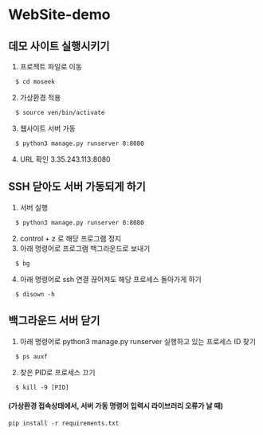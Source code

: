 # WebSite-demo

## 데모 사이트 실행시키기
1. 프로젝트 파일로 이동
```
  $ cd moseek
```
2. 가상환경 적용
```
  $ source ven/bin/activate
```
3. 웹사이트 서버 가동
```
  $ python3 manage.py runserver 0:8080
```
4. URL 확인
  3.35.243.113:8080 

## SSH 닫아도 서버 가동되게 하기
1. 서버 실행 
```
  $ python3 manage.py runserver 0:8080
```
2. control + z 로 해당 프로그램 정지
3. 아래 명령어로 프로그램 백그라운드로 보내기
```
  $ bg
```
4. 아래 명령어로 ssh 연결 끊어져도 해당 프로세스 돌아가게 하기
```
  $ disown -h
```

## 백그라운드 서버 닫기
1. 아래 명령어로 python3 manage.py runserver 실행하고 있는 프로세스 ID 찾기
```
  $ ps auxf
```
2. 찾은 PID로 프로세스 끄기
```
  $ kill -9 [PID]
```

#### (가상환경 접속상태에서, 서버 가동 명령어 입력시 라이브러리 오류가 날 때)
```
pip install -r requirements.txt
```
